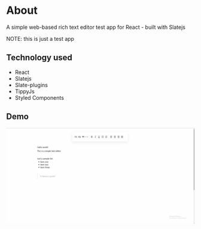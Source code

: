 # About

A simple web-based rich text editor test app for React - built with Slatejs

NOTE: this is just a test app 

## Technology used 
- React
- Slatejs
- Slate-plugins
- TippyJs
- Styled Components


## Demo
![Demo](Animation.gif)
